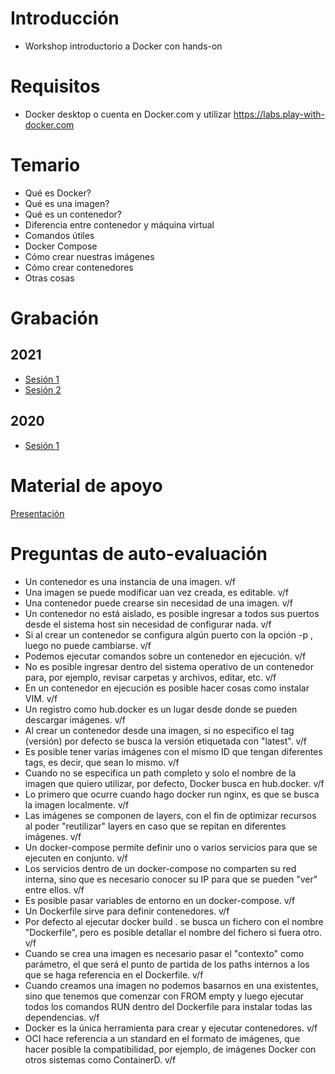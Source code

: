 # Introducción 

- Workshop introductorio a Docker con hands-on
 
# Requisitos

 - Docker desktop o cuenta en Docker.com y utilizar https://labs.play-with-docker.com 

# Temario
  
 - Qué es Docker?
 - Qué es una imagen?
 - Qué es un contenedor?
 - Diferencia entre contenedor y máquina virtual
 - Comandos útiles
 - Docker Compose
 - Cómo crear nuestras imágenes
 - Cómo crear contenedores
 - Otras cosas

# Grabación

## 2021
 - [Sesión 1](https://web.microsoftstream.com/video/c9c2d739-25c2-4cc9-8bdf-ec661a923f52?channelId=824fd8b2-bda4-49bf-a031-0ed921faa1c9)
 - [Sesión 2](https://web.microsoftstream.com/video/ce23278d-0206-4804-9b22-654cea10768d)
## 2020

 - [Sesión 1](https://web.microsoftstream.com/video/c9c2d739-25c2-4cc9-8bdf-ec661a923f52)

# Material de apoyo

[Presentación](https://tokiota-my.sharepoint.com/:p:/p/leonardo_micheloni/Ee0GuHKRJhVAjufPXJZxz2wB7mkJx-wSEVSZtOJubHDZZQ?e=U3rOaX)

# Preguntas de auto-evaluación

 - Un contenedor es una instancia de una imagen. v/f
 - Una imagen se puede modificar uan vez creada, es editable. v/f
 - Una contenedor puede crearse sin necesidad de una imagen. v/f
 - Un contenedor no está aislado, es posible ingresar a todos sus puertos desde el sistema host sin necesidad de configurar nada. v/f
 - Si al crear un contenedor se configura algún puerto con la opción -p , luego no puede cambiarse. v/f
 - Podemos ejecutar comandos sobre un contenedor en ejecución. v/f
 - No es posible ingresar dentro del sistema operativo de un contenedor para, por ejemplo, revisar carpetas y archivos, editar, etc. v/f
 - En un contenedor en ejecución es posible hacer cosas como instalar VIM. v/f
 - Un registro como hub.docker es un lugar desde donde se pueden descargar imágenes. v/f
 - Al crear un contenedor desde una imagen, si no especifico el tag (versión) por defecto se busca la versión etiquetada con "latest". v/f
 - Es posible tener varias imágenes con el mismo ID que tengan diferentes tags, es decir, que sean lo mismo. v/f
 - Cuando no se especifica un path completo y solo el nombre de la imagen que quiero utilizar, por defecto, Docker busca en hub.docker. v/f
 - Lo primero que ocurre cuando hago docker run nginx, es que se busca la imagen localmente. v/f
 - Las imágenes se componen de layers, con el fin de optimizar recursos al poder "reutilizar" layers en caso que se repitan en diferentes imágenes. v/f
 - Un docker-compose permite definir uno o varios servicios para que se ejecuten en conjunto. v/f
 - Los servicios dentro de un docker-compose no comparten su red interna, sino que es necesario conocer su IP para que se pueden "ver" entre ellos. v/f
 - Es posible pasar variables de entorno en un docker-compose.  v/f
 - Un Dockerfile sirve para definir contenedores. v/f
 - Por defecto al ejecutar docker build . se busca un fichero con el nombre "Dockerfile", pero es posible detallar el nombre del fichero si fuera otro. v/f
 - Cuando se crea una imagen es necesario pasar el "contexto" como parámetro, el que será el punto de partida de los paths internos a los que se haga referencia en el Dockerfile. v/f
 - Cuando creamos una imagen no podemos basarnos en una existentes, sino que tenemos que comenzar con FROM empty y luego ejecutar todos los comandos RUN dentro del Dockerfile para instalar todas las dependencias. v/f
 - Docker es la única herramienta para crear y ejecutar contenedores. v/f
 - OCI hace referencia a un standard en el formato de imágenes, que hacer posible la compatibilidad, por ejemplo, de imágenes Docker con otros sistemas como ContainerD. v/f
 